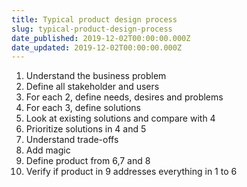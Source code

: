 ```yaml
---
title: Typical product design process
slug: typical-product-design-process
date_published: 2019-12-02T00:00:00.000Z
date_updated: 2019-12-02T00:00:00.000Z
---
```


1. Understand the business problem
2. Define all stakeholder and users
3. For each 2, define needs, desires and problems
4. For each 3, define solutions
5. Look at existing solutions and compare with 4
6. Prioritize solutions in 4 and 5
7. Understand trade-offs
8. Add magic
9. Define product from 6,7 and 8
10. Verify if product in 9 addresses everything in 1 to 6
